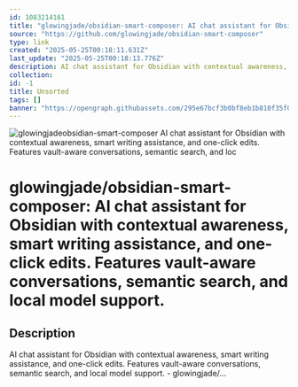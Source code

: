 ```yaml
---
id: 1083214161
title: "glowingjade/obsidian-smart-composer: AI chat assistant for Obsidian with contextual awareness, smart writing assistance, and one-click edits. Features vault-aware conversations, semantic search, and local model support."
source: "https://github.com/glowingjade/obsidian-smart-composer"
type: link
created: "2025-05-25T00:18:11.631Z"
last_update: "2025-05-25T00:18:13.776Z"
description: AI chat assistant for Obsidian with contextual awareness, smart writing assistance, and one-click edits. Features vault-aware conversations, semantic search, and local model support. - glowingjade/...
collection:
id: -1
title: Unsorted
tags: []
banner: "https://opengraph.githubassets.com/295e67bcf3b0bf8eb1b810f35f05c7c831e3d3e690a4a9f8c8ffb5a37bebcb90/glowingjade/obsidian-smart-composer"
---
```


![glowingjadeobsidian-smart-composer AI chat assistant for Obsidian with contextual awareness, smart writing assistance, and one-click edits. Features vault-aware conversations, semantic search, and loc](https://opengraph.githubassets.com/295e67bcf3b0bf8eb1b810f35f05c7c831e3d3e690a4a9f8c8ffb5a37bebcb90/glowingjade/obsidian-smart-composer)

# glowingjade/obsidian-smart-composer: AI chat assistant for Obsidian with contextual awareness, smart writing assistance, and one-click edits. Features vault-aware conversations, semantic search, and local model support.

## Description
AI chat assistant for Obsidian with contextual awareness, smart writing assistance, and one-click edits. Features vault-aware conversations, semantic search, and local model support. - glowingjade/...

